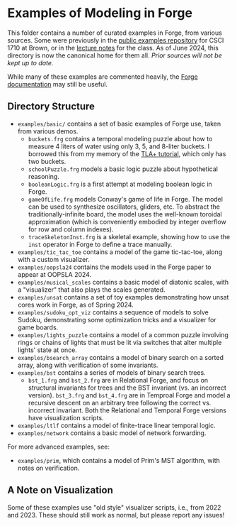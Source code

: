 # Examples of Modeling in Forge

This folder contains a number of curated examples in Forge, from various sources. Some were previously in the [public examples repository](https://github.com/csci1710/public-examples/) for CSCI 1710 at Brown, or in the [lecture notes](https://csci1710.github.io/book/) for the class. As of June 2024, this directory is now the canonical home for them all. *Prior sources will not be kept up to date.*

While many of these examples are commented heavily, the [Forge documentation](https://csci1710.github.io/forge-documentation/) may still be useful.

## Directory Structure 

* `examples/basic/` contains a set of basic examples of Forge use, taken from various demos. 
  * `buckets.frg` contains a temporal modeling puzzle about how to measure 4 liters of water using only 3, 5, and 8-liter buckets. I borrowed this from my memory of the [TLA+ tutorial](https://github.com/tlaplus/Examples/tree/master/specifications/DieHard), which only has two buckets.
  * `schoolPuzzle.frg` models a basic logic puzzle about hypothetical reasoning. 
  * `booleanLogic.frg` is a first attempt at modeling boolean logic in Forge. 
  * `gameOfLife.frg` models Conway's game of life in Forge. The model can be used to synthesize oscillators, gliders, etc. To abstract the traditionally-infinite board, the model uses the well-known toroidal approximation (which is conveniently embodied by integer overflow for row and column indexes).
  * `traceSkeletonInst.frg` is a skeletal example, showing how to use the `inst` operator in Forge to define a trace manually.  
* `examples/tic_tac_toe` contains a model of the game tic-tac-toe, along with a custom visualizer. 
* `examples/oopsla24` contains the models used in the Forge paper to appear at OOPSLA 2024. 
* `examples/musical_scales` contains a basic model of diatonic scales, with a "visualizer" that also plays the scales generated. 
* `examples/unsat` contains a set of toy examples demonstrating how unsat cores work in Forge, as of Spring 2024.
* `examples/sudoku_opt_viz` contains a sequence of models to solve Sudoku, demonstrating some optimization tricks and a visualizer for game boards. 
* `examples/lights_puzzle` contains a model of a common puzzle involving rings or chains of lights that must be lit via switches that alter multiple lights' state at once. 
* `examples/bsearch_array` contains a model of binary search on a sorted array, along with verification of some invariants. 
* `examples/bst` contains a series of models of binary search trees. 
  - `bst_1.frg` and `bst_2.frg` are in Relational Forge, and focus on structural invariants for trees and the BST invariant (vs. an incorrect version). `bst_3.frg` and `bst_4.frg` are in Temproal Forge and model a recursive descent on an arbitrary tree following the correct vs. incorrect invariant. Both the Relational and Temporal Forge versions have visualization scripts. 
* `examples/ltlf` contains a model of finite-trace linear temporal logic. 
* `examples/network` contains a basic model of network forwarding. 

For more advanced examples, see: 

* `examples/prim`, which contains a model of Prim's MST algorithm, with notes on verification.

## A Note on Visualization 

Some of these examples use "old style" visualizer scripts, i.e., from 2022 and 2023. These should still work as normal, but please report any issues! 
